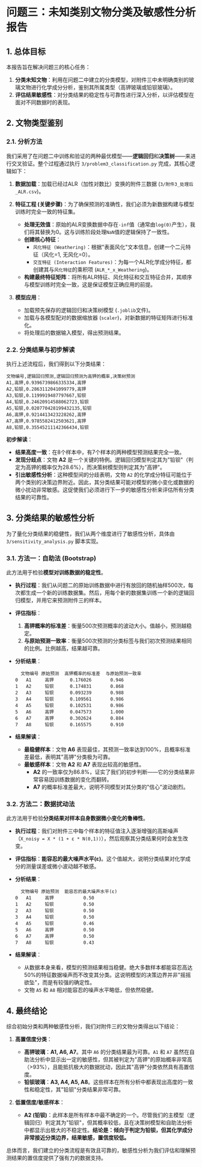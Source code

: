 # 问题三：未知类别文物分类及敏感性分析报告

## 1. 总体目标

本报告旨在解决问题三的核心任务：
1.  **分类未知文物**：利用在问题二中建立的分类模型，对附件三中未明确类别的玻璃文物进行化学成分分析，鉴别其所属类型（高钾玻璃或铅钡玻璃）。
2.  **评估结果敏感性**：对分类结果的稳定性与可靠性进行深入分析，以评估模型在面对不同数据时的表现。

## 2. 文物类型鉴别

### 2.1. 分析方法

我们采用了在问题二中训练和验证的两种最优模型——**逻辑回归**和**决策树**——来进行交叉验证。整个过程通过执行 `3/problem3_classification.py` 完成，其核心逻辑如下：

1.  **数据加载**：加载已经过ALR（加性对数比）变换的附件三数据 (`3/附件3_处理后_ALR.csv`)。

2.  **特征工程 (关键步骤)**：为了确保预测的准确性，我们必须为新数据构建与模型训练时完全一致的特征集。
    *   **处理无效值**：原始的ALR变换数据中存在`-inf`值（通常由`log(0)`产生），我们将其替换为0。这与训练阶段处理`NaN`值的逻辑保持了一致性。
    *   **创建核心特征**：
        *   `风化特征 (Weathering)`：根据"表面风化"文本信息，创建一个二元特征（风化=1, 无风化=0）。
        *   `交互特征 (Interaction Features)`：为每一个ALR化学成分特征，都创建其与`风化特征`的乘积项 (`ALR_*_x_Weathering`)。
    *   **构建最终特征矩阵**：将所有ALR特征、风化特征和交互特征合并，其顺序与模型训练时完全一致，这是保证模型正确应用的前提。

3.  **模型应用**：
    *   加载预先保存的逻辑回归和决策树模型 (`.joblib`文件)。
    *   加载与各模型配对的数据缩放器 (`scaler`)，对新数据的特征矩阵进行标准化。
    *   将处理后的数据输入模型，得出预测结果。

### 2.2. 分类结果与初步解读

执行上述流程后，我们得到以下分类结果：

```csv
文物编号,逻辑回归预测,逻辑回归预测为高钾的概率,决策树预测
A1,高钾,0.9396739866335334,高钾
A2,铅钡,0.2863112041099779,高钾
A3,铅钡,0.1199919487797667,铅钡
A4,铅钡,0.24620914588062723,铅钡
A5,铅钡,0.020770428199432135,铅钡
A6,高钾,0.9214413423228262,高钾
A7,高钾,0.9785582412503621,高钾
A8,铅钡,0.35545211142366434,铅钡
```

**初步解读**：
*   **结果高度一致**：在8个样本中，有7个样本的两种模型预测结果完全一致。
*   **发现分歧点**：文物 **A2** 是一个关键的特例。逻辑回归模型判定其为"铅钡"（判定为高钾的概率仅为28.6%），而决策树模型则判定其为"高钾"。
*   **引出敏感性分析**：这种模型间的分歧表明，文物 `A2` 的化学成分特征可能位于两个类别的决策边界附近。因此，其分类结果可能对模型的微小变化或数据的微小扰动非常敏感。这促使我们必须进行下一步的敏感性分析来评估所有分类结果的可靠性。

## 3. 分类结果的敏感性分析

为了量化分类结果的稳健性，我们从两个维度进行了敏感性分析，具体由 `3/sensitivity_analysis.py` 脚本实现。

### 3.1. 方法一：自助法 (Bootstrap)

此方法用于检验**模型对训练数据的稳定性**。

*   **执行过程**：我们从问题二的原始训练数据中进行有放回的随机抽样500次，每次都生成一个新的训练数据集。然后，用每个新的数据集训练一个新的逻辑回归模型，并用它来预测附件三的样本。
*   **评估指标**：
    1.  **高钾概率的标准差**：衡量500次预测概率的波动大小。值越小，预测越稳定。
    2.  **与原始预测一致率**：衡量500次预测的分类标签与我们初次预测结果相同的比例。比例越高，结果越可靠。

*   **分析结果**：
    ```
      文物编号 原始预测  高钾概率的标准差  与原始预测一致率
    0   A1     高钾      0.176026       0.946
    1   A2     铅钡      0.174831       0.868
    2   A3     铅钡      0.093239       0.988
    3   A4     铅钡      0.109561       0.986
    4   A5     铅钡      0.102531       0.986
    5   A6     高钾      0.047573       1.000
    6   A7     高钾      0.302624       0.884
    7   A8     铅钡      0.165575       0.910
    ```

*   **结果解读**：
    *   **最稳健样本**：文物 **A6** 表现最佳，其预测一致率达到100%，且概率标准差最低，表明其"高钾"分类极为可靠。
    *   **最敏感样本**：文物 **A2** 和 **A7** 表现出较高的敏感性。
        *   **A2** 的一致率仅为86.8%，证实了我们的初步判断——它的分类结果非常容易因训练数据的变化而翻转。
        *   **A7** 的概率标准差最大，说明不同模型对其分类的"信心"波动剧烈。

### 3.2. 方法二：数据扰动法

此方法用于检验**分类结果对样本自身数据微小变化的鲁棒性**。

*   **执行过程**：我们对附件三中每个样本的特征值注入逐渐增强的高斯噪声（`X_noisy = X * (1 + ε * N(0,1))`），然后观察其分类结果何时会发生改变。
*   **评估指标**：**能容忍的最大噪声水平(ε)**。这个值越大，说明分类结果对化学成分的测量误差或微小波动越不敏感。

*   **分析结果**：
    ```
      文物编号 原始预测  能容忍的最大噪声水平(ε)
    0   A1     高钾           0.50
    1   A2     铅钡           0.50
    2   A3     铅钡           0.50
    3   A4     铅钡           0.50
    4   A5     铅钡           0.46
    5   A6     高钾           0.50
    6   A7     高钾           0.50
    7   A8     铅钡           0.43
    ```

*   **结果解读**：
    *   从数据本身来看，模型的预测结果相当稳健。绝大多数样本都能容忍高达50%的特征数据噪声而不改变其分类。这说明模型的决策边界并非"摇摇欲坠"，而是有较强的确定性。
    *   文物 `A5` 和 `A8` 相对能容忍的噪声水平略低，但依然稳健。

## 4. 最终结论

综合初始分类和两种敏感性分析，我们对附件三的文物分类得出以下结论：

1.  **高置信度分类**：
    *   **高钾玻璃**：**A1, A6, A7**。其中 `A6` 的分类结果最为可靠。`A1` 和 `A7` 虽然在自助法分析中显示出一定的敏感性，但其被判定为"高钾"的原始概率非常高（>93%），且能抵抗极大的数据扰动，因此其"高钾"分类依然具有高置信度。
    *   **铅钡玻璃**：**A3, A4, A5, A8**。这些样本在所有分析中都表现出高度的一致性和稳定性，其"铅钡"分类结果非常可靠。

2.  **低置信度/敏感样本**：
    *   **A2 (铅钡)**：此样本是所有样本中最不确定的一个。尽管我们的主模型（逻辑回归）判定其为"铅钡"，但其概率较低，且在决策树模型和自助法分析中都显示出极大的不稳定性。**结论是：倾向于判定为铅钡，但其化学成分非常接近分类边界，结果敏感，置信度较低。**

总体而言，我们建立的分类流程是有效且可靠的，敏感性分析为我们评估和理解预测结果的置信度提供了强有力的数据支持。 
